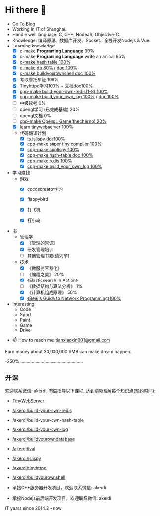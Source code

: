 # Hi there 👋

+ [Go To Blog](https://akerdi.github.io)
+ Working in IT of Shanghai.
+ Handle well language: C, C++, NodeJS, Objective-C.
+ Knowledge: 编译原理、数据库开发、Socket、全栈开发Nodejs & Vue.
+ Learning knowledge: 
  - [x] [c-make **Programing Language** 99%](http://www.buildyourownlisp.com/)
  - [x] c-make **Programing Language** write an artical 95%
  - [x] [c-make hash table 100%](https://github.com/jamesroutley/write-a-hash-table)
  - [x] [c-make db 80%](https://cstack.github.io/db_tutorial/) / [doc 100%](https://github.com/akerdi/buildyourownsqlite)
  - [x] [c-make buildyourownshell doc 100%](https://github.com/akerdi/buildyourownshell)
  - [x] 考取摩托车证 100%
  - [x] Tinyhttpd学习100% + [文档doc100%](https://github.com/akerdi/tinyhttpd)
  - [x] [cpp-make build-your-own-redis[1-8] 100%](https://build-your-own.org/redis/)
  - [x] [cpp-make build_your_own_log 100%](https://github.com/rxi/log.c) / [doc 100%](https://github.com/akerdi/build_your_own_log)
  - [ ] 中级软考 0%
  - [ ] opengl学习 (已完成基础) 20%
  - [ ] opengl文档 0%
  - [ ] [cpp-make OpengL Game(thecherno) 20%](https://www.bilibili.com/video/BV1mL4y1b7vZ/?spm_id_from=333.337.search-card.all.click&vd_source=3870947727828a3261a9d870fa8d6f2c)
  - [x] [learn tinywebserver 100%](https://github.com/qinguoyi/TinyWebServer)
  + 代码翻译计划
    - [x] [ts jslispy doc100%](https://github.com/akerdi/jslispy)
    - [x] [cpp-make super tiny compiler 100%](https://github.com/akerdi/cpp_compiler)
    - [x] [cpp-make cpplispy 100%](https://github.com/akerdi/cpplispy)
    - [x] [cpp-make hash-table doc 100%](https://github.com/akerdi/build-your-own-hash-table)
    - [x] [cpp-make redis 100%](https://github.com/akerdi/build-your-own-redis)
    - [x] [cpp-make build_your_own_log 100%](https://github.com/akerdi/build_your_own_log)
    
+ 学习赚钱
  + 游戏
    - [x] cocoscreator学习
    - [x] flappybird
    - [x] 打飞机
    - [x] 打小鸟 


+ 书
  + 管理学
    - [x] 《管理的常识》
    - [x] 研发管理培训
    - [ ] 其他管理书籍(请列举)
  + 技术
    - [x] 《微服务容器化》
    - [ ] 《编程之美》 20%
    - [x] 《Elasticsearch In Action》
    - [ ] 《数据结构与算法分析》 1%
    - [x] 《计算机组成原理》 50%
    - [x] [《Beej's Guide to Network Programming》100%](https://beej.us/guide/bgnet/)

+ Interesting:
  + Code
  + Sport
  + Paint
  + Game
  + Drive
<!--   + Girls -->

+ 📫 How to reach me: tianxiaoxin001@gmail.com

<!-- + ⚡ Fun fact: I like girls, I want to have more gf(if I become rich), But I like my littleshuai best. -->

  Earn money about 30,000,000 RMB can make dream happen.
  
  -250% ..................................................
  
## 开课

欢迎联系微信: akerdi, 有偿指导以下课程, 达到清晰理解每个知识点(预约时间):
  + <a target="_blank" href="https://github.com/qinguoyi/TinyWebServer">TinyWebServer</a>
  + <a target="_blank" href="https://github.com/akerdi/build-your-own-redis">/akerdi/build-your-own-redis</a>
  + <a target="_blank" href="https://github.com/akerdi/build-your-own-hash-table">/akerdi/build-your-own-hash-table</a>
  + [/akerdi/build-your-own-log](https://github.com/akerdi/build_your_own_log)
  + [/akerdi/buildyourowndatabase](https://github.com/akerdi/buildyourowndatabase)
  + [/akerdi/lval](https://github.com/akerdi/lval)
  + [/akerdi/jslispy](https://github.com/akerdi/jslispy)
  + [/akerdi/tinyhttpd](https://github.com/akerdi/tinyhttpd)
  + [/akerdi/buildyourownshell](https://github.com/akerdi/buildyourownshell)

+ 承接C++服务器开发项目，欢迎联系微信: akerdi
+ 承接Nodejs前后端开发项目，欢迎联系微信: akerdi

IT years since 2014.2 - now
